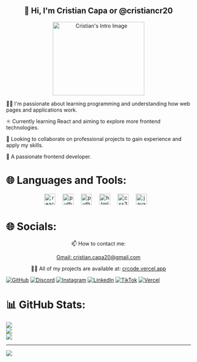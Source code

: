 <h2 align="center">👋 Hi, I'm Cristian Capa or @cristiancr20</h2>

 <div align="center">
    <img src="https://static.wixstatic.com/media/669128_ec1c7a78e9694aec8a07c2e48b292ae1~mv2.gif" height="200" width="250" alt="Cristian's Intro Image" />
  </div>
  

<p align="left">🧑‍💻 I'm passionate about learning programming and understanding how web pages and applications work.</p>
<p align="left">⚛️ Currently learning React and aiming to explore more frontend technologies.</p>  
<p align="left">🎒 Looking to collaborate on professional projects to gain experience and apply my skills.</p>
<p align="left">💞️ A passionate frontend developer.</p>





# 🌐 Languages and Tools:

<div align="center">
   <img src="https://cdn.jsdelivr.net/gh/devicons/devicon/icons/react/react-original.svg" height="30" alt="react logo"  />
  <img width="12" />
  <img src="https://cdn.jsdelivr.net/gh/devicons/devicon/icons/nodejs/nodejs-original.svg" height="30" alt="python logo"  />
  <img width="12" />
  <img src="https://cdn.jsdelivr.net/gh/devicons/devicon/icons/python/python-original.svg" height="30" alt="python logo"  />
  <img width="12" />
  <img src="https://cdn.jsdelivr.net/gh/devicons/devicon/icons/html5/html5-original.svg" height="30" alt="html5 logo"  />
  <img width="12" />
  <img src="https://cdn.jsdelivr.net/gh/devicons/devicon/icons/css3/css3-original.svg" height="30" alt="css3 logo"  />
  <img width="12" />
  <img src="https://cdn.jsdelivr.net/gh/devicons/devicon/icons/javascript/javascript-original.svg" height="30" alt="javascript logo"  />
  <img width="12" />
</div>



# 🌐 Socials:
<p align="center">📫 How to contact me:</p>
<p align="center">
  <a href="mailto:cristian.capa20@gmail.com">Gmail: cristian.capa20@gmail.com</a>
</p>

<p align="center">👨‍💻 All of my projects are available at: <a href="https://crcode.vercel.app/">crcode.vercel.app</a></p>



[![GitHub](https://img.shields.io/badge/GitHub-%23000000.svg?logo=GitHub&logoColor=white)](https://github.com/cristiancr20)
[![Discord](https://img.shields.io/badge/Discord-%237289DA.svg?logo=discord&logoColor=white)](https://discord.com/invite/4UPYhf6t) [![Instagram](https://img.shields.io/badge/Instagram-%23E4405F.svg?logo=Instagram&logoColor=white)](https://instagram.com/capita_Cr) [![LinkedIn](https://img.shields.io/badge/LinkedIn-%230077B5.svg?logo=linkedin&logoColor=white)](https://www.linkedin.com/in/cristian-capa/) [![TikTok](https://img.shields.io/badge/TikTok-%23000000.svg?logo=TikTok&logoColor=white)](https://tiktok.com/@capitacr.code) [![Vercel](https://img.shields.io/badge/Vercel-%23000000.svg?logo=Vercel&logoColor=white)](https://vercel.com/cristian-capas-projects)



# 📊 GitHub Stats:
![](https://github-readme-stats.vercel.app/api?username=cristiancr20&theme=dracula&hide_border=false&include_all_commits=false&count_private=false)<br/>
![](https://github-readme-streak-stats.herokuapp.com/?user=cristiancr20&theme=dracula&hide_border=false)<br/>
![](https://github-readme-stats.vercel.app/api/top-langs/?username=cristiancr20&theme=dracula&hide_border=false&include_all_commits=false&count_private=false&layout=compact)


---
[![](https://visitcount.itsvg.in/api?id=cristiancr20&icon=6&color=11)](https://visitcount.itsvg.in)

